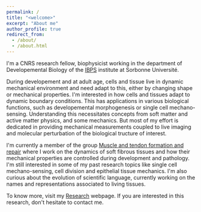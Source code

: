 ```yaml
---
permalink: /
title: "<welcome>"
excerpt: "About me"
author_profile: true
redirect_from: 
  - /about/
  - /about.html
---
```

  
I'm a CNRS research fellow, biophysicist working in the department of Developemental Biology of the [IBPS](https://www.ibps.sorbonne-universite.fr/en) institute at Sorbonne Université. 

During developement and at adult age, cells and tissue live in dynamic mechanical environment and need adapt to this, either by changing shape or mechanical properties. I'm interested in how cells and tissues adapt to dynamic boundary conditions. This has applications in various biological functions, such as developemental morphogenesis or single cell mechano-sensing. 
Understanding this necessitates concepts from soft matter and active matter physics, and some mechanics. But most of my effort is dedicated in providing mechanical measurements coupled to live imaging and molecular perturbation of the biological tructure of interest. 

I'm currently a member of the group [Muscle and tendon formation and repair](https://www.ibps.sorbonne-universite.fr/en/research/developmental-biology-laboratory/muscle-and-tendon-formation-and-repair) where I work on the dynamics of soft fibrous tissues and how their mechanical properties are controlled during development and pathology. I'm still interested in some of my past research topics like single cell mechano-sensing, cell division and epithelial tissue mechanics. I'm also curious about the evolution of scientific language, currently working on the names and representations associated to living tissues. 

To know more, visit my [Research](https://jonfouch.github.io/jonfouchard.github.io/portfolio.html) webpage. If you are interested in this research, don't hesitate to contact me. 


